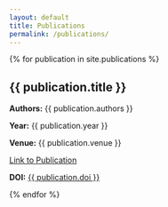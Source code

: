 ```yaml
---
layout: default
title: Publications
permalink: /publications/
---
```


{% for publication in site.publications %}
  <h2>{{ publication.title }}</h2>
  <p><strong>Authors:</strong> {{ publication.authors }}</p>
  <p><strong>Year:</strong> {{ publication.year }}</p>
  <p><strong>Venue:</strong> {{ publication.venue }}</p>
  <p><a href="{{ publication.url }}">Link to Publication</a></p>
  <p><strong>DOI:</strong> <a href="https://doi.org/{{ publication.doi }}">{{ publication.doi }}</a></p>
{% endfor %}
